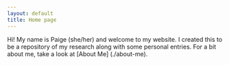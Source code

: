 ```yaml
---
layout: default
title: Home page
---
```


Hi! My name is Paige (she/her) and welcome to my website. I created this to be a repository of my research along with some personal entries. For a bit about me, take a look at [About Me] (./about-me). 
